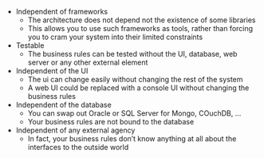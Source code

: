 * Independent of frameworks
    * The architecture does not depend not the existence of some libraries
    * This allows you to use such frameworks as tools, rather than forcing you to cram your system into their limited constraints
* Testable
    * The business rules can  be  tested without the UI, database, web server or any other external element
* Independent of the UI
    * The ui can change easily without changing the rest of the system
    * A web UI could be replaced with a console UI without changing the business rules
* Independent of the database
    * You  can swap out Oracle or SQL Server for Mongo, COuchDB, …
    * Your business rules are not bound to the database
* Independent of any external agency
    * In fact, your business rules don’t know anything at all about the interfaces to the outside world